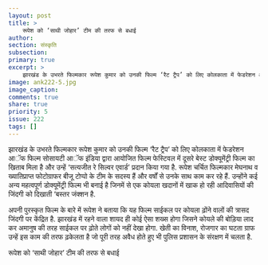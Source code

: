 ```yaml
---
layout: post
title: >
    रूपेश को ‘साथी जोहार’ टीम की तरफ से बधाई
author:
section: संस्कृति
subsection:
primary: true
excerpt: >
    झारखंड के उभरते फिल्मकार रूपेश कुमार को उनकी फिल्म ‘रैट ट्रैप’ को लिए कोलकाता में फेडरेशन आॅफ फिल्म सोसायटी आॅफ इंडिया द्वारा आयोजित फिल्म फेस्टिवल में दूसरे बेस्ट डोक्यूमेंट्री फिल्म का खिताब मिला है और उन्हें ‘सत्यजीत रे सिल्वर एवार्ड’ प्रदान किया गया है.
image: ank222-5.jpg
image_caption: 
comments: true
share: true
priority: 5
issue: 222
tags: []
---
```


झारखंड के उभरते फिल्मकार रूपेश कुमार को उनकी फिल्म ‘रैट ट्रैप’ को लिए कोलकाता में फेडरेशन आॅफ फिल्म सोसायटी आॅफ इंडिया द्वारा आयोजित फिल्म फेस्टिवल में दूसरे बेस्ट डोक्यूमेंट्री फिल्म का खिताब मिला है और उन्हें ‘सत्यजीत रे सिल्वर एवार्ड’ प्रदान किया गया है. रूपेश चर्चित फिल्मकार मेघनाथ व ख्यातिप्राप्त फोटोग्राफर बीजू टोप्पो के टीम के सदस्य हैं और वर्षों से उनके साथ काम कर रहे हैं. उन्होंने कई अन्य महत्वपूर्ण डोक्यूमेंट्री फिल्म भी बनाई है जिनमें से एक कोयला खदानों में खाक हो रही आदिवासियों की जिंदगी को दिखाती ‘बस्तर जंक्शन है.

अपनी पुरस्कृत फिल्म के बारे में रूपेश ने बताया कि यह फिल्म साईकल पर कोयला ढ़ोंने वालों की त्रासद जिंदगी पर केंद्रित है. झारखंड में रहने वाला शायद ही कोई ऐसा शख्स होगा जिसने कोयले की बोड़िया लाद कर अमानुष की तरह साईकल पर ढ़ोते लोगों को नहीं देखा होगा. खेती का विनाश, रोजगार का घटता ग्राफ उन्हें इस काम की तरफ ढ़केलता है जो पूरी तरह अवैध होते हुए भी पुलिस प्रशासन के संरक्षण में चलता है.

रूपेश को ‘साथी जोहार’ टीम की तरफ से बधाई 